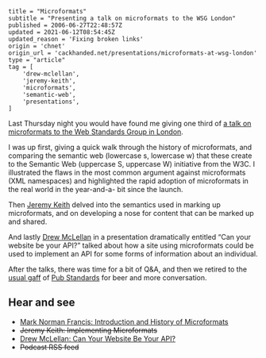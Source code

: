 ```
title = "Microformats"
subtitle = "Presenting a talk on microformats to the WSG London"
published = 2006-06-27T22:48:57Z
updated = 2021-06-12T08:54:45Z
updated_reason = 'Fixing broken links'
origin = 'chnet'
origin_url = 'cackhanded.net/presentations/microformats-at-wsg-london'
type = "article"
tag = [
    'drew-mclellan',
    'jeremy-keith',
    'microformats',
    'semantic-web',
    'presentations',
]
```

Last Thursday night you would have found me giving one third of
[a talk on microformats to the Web Standards Group in London][uf].

I was up first, giving a quick walk through the history of microformats, and
comparing the semantic web (lowercase s, lowercase w) that these create to the
Semantic Web (uppercase S, uppercase W) initiative from the W3C. I illustrated
the flaws in the most common argument against microformats (XML namespaces)
and highlighted the rapid adoption of microformats in the real world in the
year-and-a- bit since the launch.

Then [Jeremy Keith][jk] delved into the semantics used in marking up
microformats, and on developing a nose for content that can be marked up and
shared.

And lastly [Drew McLellan][dm] in a presentation dramatically entitled “Can
your website be your API?” talked about how a site using microformats could be
used to implement an API for some forms of information about an individual.

After the talks, there was time for a bit of Q&A, and then we retired to the
[usual gaff][pub] of [Pub Standards][ps] for beer and more conversation.

## Hear and see

* [Mark Norman Francis: Introduction and History of Microformats][ufpdf]
* <del>Jeremy Keith: Implementing Microformats</del>
* [Drew McLellan: Can Your Website Be Your API?][api]
* <del>Podcast RSS feed</del>


[api]: https://allinthehead.com/presentations/2006/mf-website-api.pdf
[dm]: https://allinthehead.com
[jk]: https://adactio.com/
[ps]: https://london.pubstandards.com
[pub]: https://web.archive.org/web/2006123100000/http://www.fancyapint.com/main_site/thepubs/pub1292.html
[uf]: http://microformats.org/wiki/events/2006-10-19-wsg-microformats-meetup
[ufpdf]: microformats-wsg.pdf
